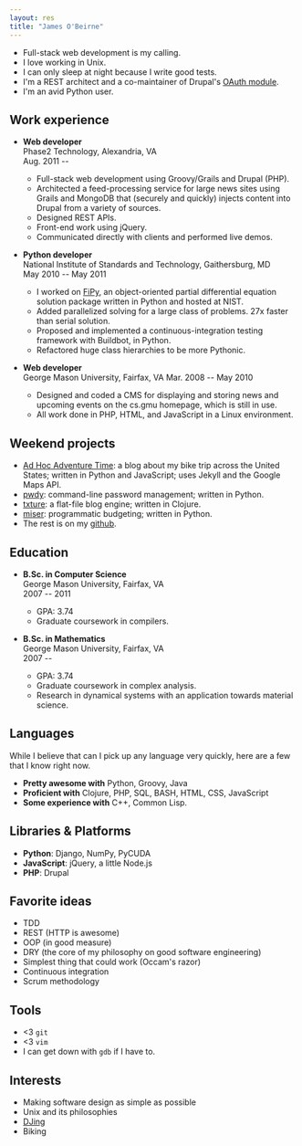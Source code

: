 ```yaml
---
layout: res
title: "James O'Beirne"
---
```


- Full-stack web development is my calling.
- I love working in Unix.
- I can only sleep at night because I write good tests.
- I'm a REST architect and a co-maintainer of Drupal's [OAuth
  module](http://drupal.org/project/oauth).
- I'm an avid Python user.

## Work experience

- **Web developer**  
  Phase2 Technology, Alexandria, VA  
  Aug. 2011 --
  - Full-stack web development using Groovy/Grails and Drupal (PHP).
  - Architected a feed-processing service for large news sites using Grails and
    MongoDB that (securely and quickly) injects content into Drupal from a variety of
    sources.
  - Designed REST APIs.
  - Front-end work using jQuery.
  - Communicated directly with clients and performed live demos.

- **Python developer**  
  National Institute of Standards and Technology, Gaithersburg, MD  
  May 2010 -- May 2011

  - I worked on [FiPy](http://www.ctcms.nist.gov/fipy/), an object-oriented
    partial differential equation solution package written in Python and hosted
    at NIST.
  - Added parallelized solving for a large class of problems. 27x faster than
    serial solution.
  - Proposed and implemented a continuous-integration testing framework with
    Buildbot, in Python.
  - Refactored huge class hierarchies to be more Pythonic.

- **Web developer**  
  George Mason University, Fairfax, VA
  Mar. 2008 -- May 2010

  - Designed and coded a CMS for displaying and storing news and upcoming events
    on the cs.gmu homepage, which is still in use.
  - All work done in PHP, HTML, and JavaScript in a Linux environment.

## Weekend projects

- [Ad Hoc Adventure Time](http://ahadventure.us/): a blog about my bike trip
  across the United States; written in Python and JavaScript; uses Jekyll and
  the Google Maps API.
- [pwdy](https://github.com/jamesob/pwdy): command-line password management;
  written in Python.
- [txture](https://github.com/jamesob/txture): a flat-file blog engine; written
  in Clojure.
- [miser](https://github.com/jamesob/Miser): programmatic budgeting; written in
  Python.
- The rest is on my [github](https://github.com/jamesob/).
 
## Education

- **B.Sc. in Computer Science**  
  George Mason University, Fairfax, VA  
  2007 -- 2011
  - GPA: 3.74
  - Graduate coursework in compilers.
                                    

- **B.Sc. in Mathematics**  
  George Mason University, Fairfax, VA  
  2007 -- 
  - GPA: 3.74
  - Graduate coursework in complex analysis.
  - Research in dynamical systems with an application towards material science.
                                    
                          

## Languages

While I believe that can I pick up any language very quickly, here are a few
that I know right now.

- **Pretty awesome with** Python, Groovy, Java
- **Proficient with** Clojure, PHP, SQL, BASH, HTML, CSS, JavaScript
- **Some experience with** C++, Common Lisp.

## Libraries & Platforms

- **Python**: Django, NumPy, PyCUDA
- **JavaScript**: jQuery, a little Node.js
- **PHP**: Drupal

## Favorite ideas

- TDD
- REST (HTTP is awesome)
- OOP (in good measure)
- DRY (the core of my philosophy on good software engineering)
- Simplest thing that could work (Occam's razor)
- Continuous integration
- Scrum methodology

## Tools

- &lt;3 `git`
- &lt;3 `vim`
- I can get down with `gdb` if I have to.


## Interests

- Making software design as simple as possible
- Unix and its philosophies
- [DJing](soundcloud.com/jamesob)
- Biking

